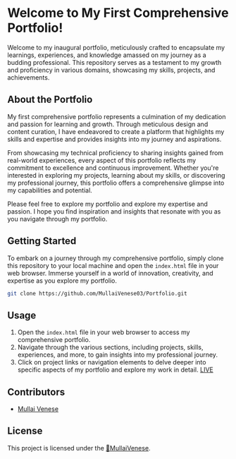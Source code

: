 # Welcome to My First Comprehensive Portfolio!

Welcome to my inaugural portfolio, meticulously crafted to encapsulate my learnings, experiences, and knowledge amassed on my journey as a budding professional. This repository serves as a testament to my growth and proficiency in various domains, showcasing my skills, projects, and achievements.

## About the Portfolio

My first comprehensive portfolio represents a culmination of my dedication and passion for learning and growth. Through meticulous design and content curation, I have endeavored to create a platform that highlights my skills and expertise and provides insights into my journey and aspirations.

From showcasing my technical proficiency to sharing insights gained from real-world experiences, every aspect of this portfolio reflects my commitment to excellence and continuous improvement. Whether you're interested in exploring my projects, learning about my skills, or discovering my professional journey, this portfolio offers a comprehensive glimpse into my capabilities and potential.

Please feel free to explore my portfolio and explore my expertise and passion. I hope you find inspiration and insights that resonate with you as you navigate through my portfolio.

## Getting Started

To embark on a journey through my comprehensive portfolio, simply clone this repository to your local machine and open the `index.html` file in your web browser. Immerse yourself in a world of innovation, creativity, and expertise as you explore my portfolio.

```bash
git clone https://github.com/MullaiVenese03/Portfolio.git
```

## Usage

1. Open the `index.html` file in your web browser to access my comprehensive portfolio.
2. Navigate through the various sections, including projects, skills, experiences, and more, to gain insights into my professional journey.
3. Click on project links or navigation elements to delve deeper into specific aspects of my portfolio and explore my work in detail.
[LIVE](https://mullaivenese03.github.io/Portfolio/)

## Contributors

- [Mullai Venese](https://github.com/MullaiVenese03/)

## License

This project is licensed under the [🤍MullaiVenese](https://github.com/MullaiVenese03/).
